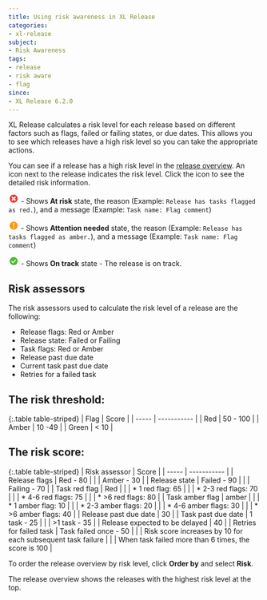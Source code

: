 ```yaml
---
title: Using risk awareness in XL Release  
categories:
- xl-release
subject:
- Risk Awareness
tags:
- release
- risk aware
- flag
since:
- XL Release 6.2.0
---
```


XL Release calculates a risk level for each release based on different factors such as flags, failed or failing states, or due dates. This allows you to see which releases have a high risk level so you can take the appropriate actions.

You can see if a release has a high risk level in the [release overview](/xl-release/how-to/using-the-release-overview.html). An icon next to the release indicates the risk level. Click the icon to see the detailed risk information.

![image](/images/at-risk.png) - Shows **At risk** state, the reason (Example: `Release has tasks flagged as red.`), and a message (Example: `Task name: Flag comment`)

![image](/images/attention-needed.png) - Shows **Attention needed** state, the reason (Example: `Release has tasks flagged as amber.`), and a message (Example: `Task name: Flag comment`)

![image](/images/on-track.png) - Shows **On track** state - The release is on track.

## Risk assessors

The risk assessors used to calculate the risk level of a release are the following:

* Release flags: Red or Amber
* Release state: Failed or Failing
* Task flags: Red or Amber
* Release past due date
* Current task past due date
* Retries for a failed task

## The risk threshold:

{:.table table-striped}
| Flag | Score |
| ----- | ----------- |
| Red | 50 - 100 |
| Amber | 10 -49 |
| Green | < 10 |

## The risk score:

{:.table table-striped}
| Risk assessor | Score |
| ----- | ----------- |
| Release flags | Red - 80 |
|               | Amber - 30 |
| Release state | Failed - 90 |
|               | Failing - 70 |
| Task red flag | Red |
|               | * 1 red flag: 65 |
|               | * 2-3 red flags: 70 |
|               | * 4-6 red flags: 75 |
|               | * >6 red flags: 80 |
| Task amber flag | amber |
|               | * 1 amber flag: 10 |
|               | * 2-3 amber flags: 20 |
|               | * 4-6 amber flags: 30 |
|               | * >6 amber flags: 40 |
| Release past due date | 30 |
| Task past due date | 1 task - 25 |
|                    | >1 task - 35 |
| Release expected to be delayed | 40 |
| Retries for failed task | Task failed once - 50 |
|                         | Risk score increases by 10 for each subsequent task failure |
|                         | When task failed more than 6 times, the score is 100 |

To order the release overview by risk level, click **Order by** and select **Risk**.

The release overview shows the releases with the highest risk level at the top.
